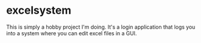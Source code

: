 # excelsystem

This is simply a hobby project I'm doing. It's a login application that logs you into a system where you can edit excel files in a GUI. 
